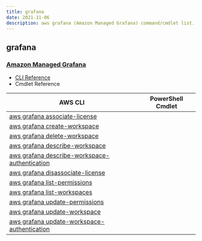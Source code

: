 ```yaml
---
title: grafana
date: 2021-11-06
description: aws grafana (Amazon Managed Grafana) command/cmdlet list.
---
```


## grafana

### [Amazon Managed Grafana](https://aws.amazon.com/grafana/)

* [CLI Reference](https://docs.aws.amazon.com/cli/latest/reference/grafana/index.html)
* Cmdlet Reference

|AWS CLI|PowerShell Cmdlet|
|----|----|
|[aws grafana associate-license](https://docs.aws.amazon.com/cli/latest/reference/grafana/associate-license.html)||
|[aws grafana create-workspace](https://docs.aws.amazon.com/cli/latest/reference/grafana/create-workspace.html)||
|[aws grafana delete-workspace](https://docs.aws.amazon.com/cli/latest/reference/grafana/delete-workspace.html)||
|[aws grafana describe-workspace](https://docs.aws.amazon.com/cli/latest/reference/grafana/describe-workspace.html)||
|[aws grafana describe-workspace-authentication](https://docs.aws.amazon.com/cli/latest/reference/grafana/describe-workspace-authentication.html)||
|[aws grafana disassociate-license](https://docs.aws.amazon.com/cli/latest/reference/grafana/disassociate-license.html)||
|[aws grafana list-permissions](https://docs.aws.amazon.com/cli/latest/reference/grafana/list-permissions.html)||
|[aws grafana list-workspaces](https://docs.aws.amazon.com/cli/latest/reference/grafana/list-workspaces.html)||
|[aws grafana update-permissions](https://docs.aws.amazon.com/cli/latest/reference/grafana/update-permissions.html)||
|[aws grafana update-workspace](https://docs.aws.amazon.com/cli/latest/reference/grafana/update-workspace.html)||
|[aws grafana update-workspace-authentication](https://docs.aws.amazon.com/cli/latest/reference/grafana/update-workspace-authentication.html)||

